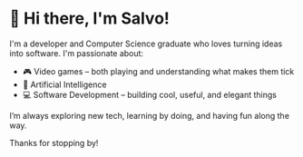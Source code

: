 # 👋 Hi there, I'm Salvo!

I'm a developer and Computer Science graduate who loves turning ideas into software. I'm passionate about:
- 🎮 Video games – both playing and understanding what makes them tick  
- 🤖 Artificial Intelligence
- 💻 Software Development – building cool, useful, and elegant things

I’m always exploring new tech, learning by doing, and having fun along the way.

Thanks for stopping by!
